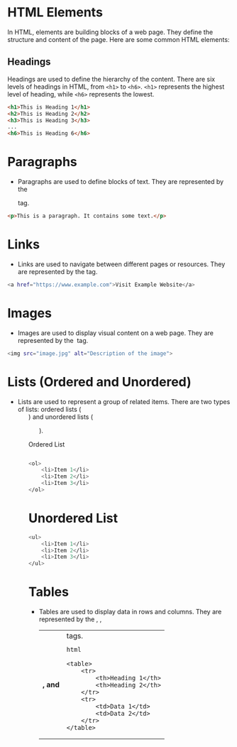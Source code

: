 # HTML Elements

In HTML, elements are building blocks of a web page. They define the structure and content of the page. Here are some common HTML elements:

## Headings

Headings are used to define the hierarchy of the content. There are six levels of headings in HTML, from `<h1>` to `<h6>`. `<h1>` represents the highest level of heading, while `<h6>` represents the lowest.

```html
<h1>This is Heading 1</h1>
<h2>This is Heading 2</h2>
<h3>This is Heading 3</h3>
...
<h6>This is Heading 6</h6>
```
# Paragraphs
- Paragraphs are used to define blocks of text. They are represented by the <p> tag.

```html
<p>This is a paragraph. It contains some text.</p>

```
# Links
- Links are used to navigate between different pages or resources. They are represented by the <a> tag.

```bash
<a href="https://www.example.com">Visit Example Website</a>
```
 # Images
- Images are used to display visual content on a web page. They are represented by the <img> tag.

```bash
<img src="image.jpg" alt="Description of the image">
```
# Lists (Ordered and Unordered)
- Lists are used to represent a group of related items. There are two types of lists: ordered lists (<ol>) and unordered lists (<ul>).

Ordered List
```bash

<ol>
    <li>Item 1</li>
    <li>Item 2</li>
    <li>Item 3</li>
</ol>
```
# Unordered List
```bash
<ul>
    <li>Item 1</li>
    <li>Item 2</li>
    <li>Item 3</li>
</ul>
```
 # Tables
- Tables are used to display data in rows and columns. They are represented by the <table>, <tr>, <th>, and <td> tags.

```
html

<table>
    <tr>
        <th>Heading 1</th>
        <th>Heading 2</th>
    </tr>
    <tr>
        <td>Data 1</td>
        <td>Data 2</td>
    </tr>
</table>
```

